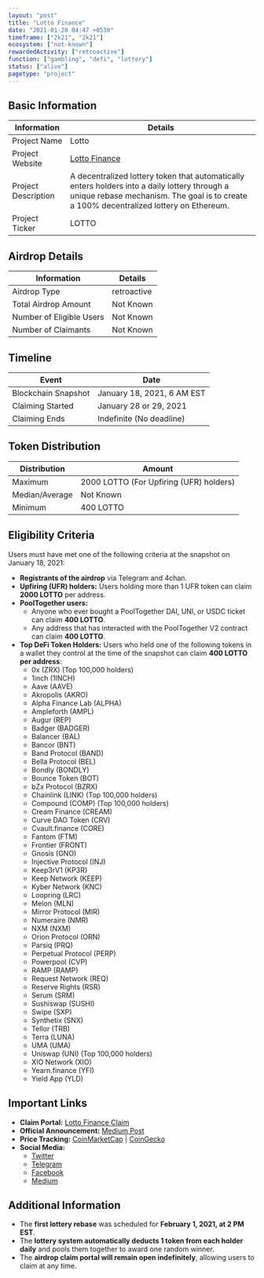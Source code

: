 ```yaml
---
layout: "post"
title: "Lotto Finance"
date: "2021-01-28 04:47 +0530"
timeframe: ["2k21", "2k21"]
ecosystem: ["not-known"]
rewardedActivity: ["retroactive"]
function: ["gambling", "defi", "lottery"]
status: ["alive"]
pagetype: "project"
---
```


## Basic Information

| Information         | Details                                                                                                                                                                                 |
| ------------------- | --------------------------------------------------------------------------------------------------------------------------------------------------------------------------------------- |
| Project Name        | Lotto                                                                                                                                                                                   |
| Project Website     | [Lotto Finance](https://lotto.finance)                                                                                                                                                  |
| Project Description | A decentralized lottery token that automatically enters holders into a daily lottery through a unique rebase mechanism. The goal is to create a 100% decentralized lottery on Ethereum. |
| Project Ticker      | LOTTO                                                                                                                                                                                   |

## Airdrop Details

| Information              | Details     |
| ------------------------ | ----------- |
| Airdrop Type             | retroactive |
| Total Airdrop Amount     | Not Known   |
| Number of Eligible Users | Not Known   |
| Number of Claimants      | Not Known   |

## Timeline

| Event               | Date                       |
| ------------------- | -------------------------- |
| Blockchain Snapshot | January 18, 2021, 6 AM EST |
| Claiming Started    | January 28 or 29, 2021     |
| Claiming Ends       | Indefinite (No deadline)   |

## Token Distribution

| Distribution   | Amount                                  |
| -------------- | --------------------------------------- |
| Maximum        | 2000 LOTTO (For Upfiring (UFR) holders) |
| Median/Average | Not Known                               |
| Minimum        | 400 LOTTO                               |

## Eligibility Criteria

Users must have met one of the following criteria at the snapshot on January 18, 2021:

- **Registrants of the airdrop** via Telegram and 4chan.
- **Upfiring (UFR) holders:** Users holding more than 1 UFR token can claim **2000 LOTTO** per address.
- **PoolTogether users:**
  - Anyone who ever bought a PoolTogether DAI, UNI, or USDC ticket can claim **400 LOTTO**.
  - Any address that has interacted with the PoolTogether V2 contract can claim **400 LOTTO**.
- **Top DeFi Token Holders:** Users who held one of the following tokens in a wallet they control at the time of the snapshot can claim **400 LOTTO per address**:
  - 0x (ZRX) (Top 100,000 holders)
  - 1inch (1INCH)
  - Aave (AAVE)
  - Akropolis (AKRO)
  - Alpha Finance Lab (ALPHA)
  - Ampleforth (AMPL)
  - Augur (REP)
  - Badger (BADGER)
  - Balancer (BAL)
  - Bancor (BNT)
  - Band Protocol (BAND)
  - Bella Protocol (BEL)
  - Bondly (BONDLY)
  - Bounce Token (BOT)
  - bZx Protocol (BZRX)
  - Chainlink (LINK) (Top 100,000 holders)
  - Compound (COMP) (Top 100,000 holders)
  - Cream Finance (CREAM)
  - Curve DAO Token (CRV)
  - Cvault.finance (CORE)
  - Fantom (FTM)
  - Frontier (FRONT)
  - Gnosis (GNO)
  - Injective Protocol (INJ)
  - Keep3rV1 (KP3R)
  - Keep Network (KEEP)
  - Kyber Network (KNC)
  - Loopring (LRC)
  - Melon (MLN)
  - Mirror Protocol (MIR)
  - Numeraire (NMR)
  - NXM (NXM)
  - Orion Protocol (ORN)
  - Parsiq (PRQ)
  - Perpetual Protocol (PERP)
  - Powerpool (CVP)
  - RAMP (RAMP)
  - Request Network (REQ)
  - Reserve Rights (RSR)
  - Serum (SRM)
  - Sushiswap (SUSHI)
  - Swipe (SXP)
  - Synthetix (SNX)
  - Tellor (TRB)
  - Terra (LUNA)
  - UMA (UMA)
  - Uniswap (UNI) (Top 100,000 holders)
  - XIO Network (XIO)
  - Yearn.finance (YFI)
  - Yield App (YLD)

## Important Links

- **Claim Portal:** [Lotto Finance Claim](https://lotto.finance/claim)
- **Official Announcement:** [Medium Post](https://medium.com/lottofinance/lotto-the-first-ever-lottery-token-goes-live-this-week-via-airdrop-to-defi-users-c6ac14dee9bf)
- **Price Tracking:** [CoinMarketCap](https://coinmarketcap.com/currencies/lotto) |
  [CoinGecko](https://www.coingecko.com/en/coins/lotto)
- **Social Media:**
  - [Twitter](https://twitter.com/LottoFinance)
  - [Telegram](https://t.me/LottoFinance)
  - [Facebook](https://www.facebook.com/lottofinance)
  - [Medium](https://medium.com/lottofinance)

## Additional Information

- The **first lottery rebase** was scheduled for **February 1, 2021, at 2 PM EST**.
- The **lottery system automatically deducts 1 token from each holder daily** and pools them together to award one random winner.
- The **airdrop claim portal will remain open indefinitely**, allowing users to claim at any time.